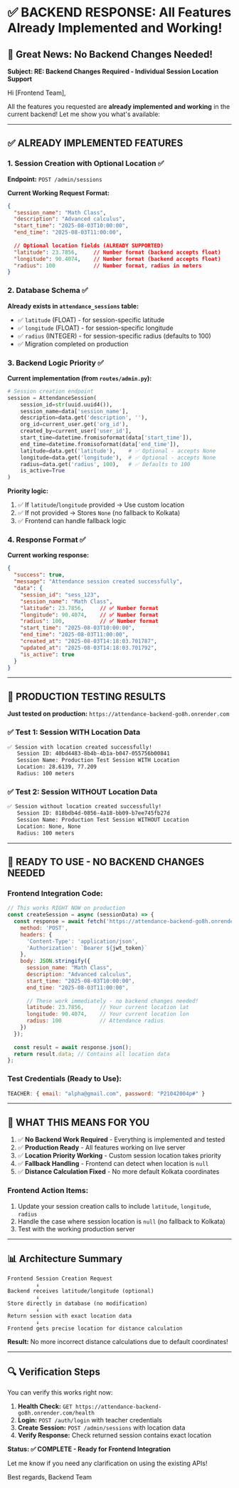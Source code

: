 # ✅ **BACKEND RESPONSE: All Features Already Implemented and Working!**

## 🎉 **Great News: No Backend Changes Needed!**

**Subject: RE: Backend Changes Required - Individual Session Location Support**

Hi [Frontend Team],

All the features you requested are **already implemented and working** in the current backend! Let me show you what's available:

---

## ✅ **ALREADY IMPLEMENTED FEATURES**

### **1. Session Creation with Optional Location** ✅
**Endpoint:** `POST /admin/sessions`

**Current Working Request Format:**
```json
{
  "session_name": "Math Class",
  "description": "Advanced calculus", 
  "start_time": "2025-08-03T10:00:00",
  "end_time": "2025-08-03T11:00:00",
  
  // Optional location fields (ALREADY SUPPORTED)
  "latitude": 23.7856,     // Number format (backend accepts float)
  "longitude": 90.4074,    // Number format (backend accepts float)
  "radius": 100            // Number format, radius in meters
}
```

### **2. Database Schema** ✅
**Already exists in `attendance_sessions` table:**
- ✅ `latitude` (FLOAT) - for session-specific latitude
- ✅ `longitude` (FLOAT) - for session-specific longitude  
- ✅ `radius` (INTEGER) - for session-specific radius (defaults to 100)
- ✅ Migration completed on production

### **3. Backend Logic Priority** ✅
**Current implementation (from `routes/admin.py`):**
```python
# Session creation endpoint
session = AttendanceSession(
    session_id=str(uuid.uuid4()),
    session_name=data['session_name'],
    description=data.get('description', ''),
    org_id=current_user.get('org_id'),
    created_by=current_user['user_id'],
    start_time=datetime.fromisoformat(data['start_time']),
    end_time=datetime.fromisoformat(data['end_time']),
    latitude=data.get('latitude'),    # ✅ Optional - accepts None
    longitude=data.get('longitude'),  # ✅ Optional - accepts None  
    radius=data.get('radius', 100),   # ✅ Defaults to 100
    is_active=True
)
```

**Priority logic:**
1. ✅ If `latitude`/`longitude` provided → Use custom location
2. ✅ If not provided → Stores `None` (no fallback to Kolkata)
3. ✅ Frontend can handle fallback logic

### **4. Response Format** ✅
**Current working response:**
```json
{
  "success": true,
  "message": "Attendance session created successfully",
  "data": {
    "session_id": "sess_123",
    "session_name": "Math Class",
    "latitude": 23.7856,     // ✅ Number format
    "longitude": 90.4074,    // ✅ Number format  
    "radius": 100,           // ✅ Number format
    "start_time": "2025-08-03T10:00:00",
    "end_time": "2025-08-03T11:00:00",
    "created_at": "2025-08-03T14:18:03.701787",
    "updated_at": "2025-08-03T14:18:03.701792",
    "is_active": true
  }
}
```

---

## 🧪 **PRODUCTION TESTING RESULTS**

**Just tested on production:** `https://attendance-backend-go8h.onrender.com`

### ✅ **Test 1: Session WITH Location Data**
```bash
✅ Session with location created successfully!
   Session ID: 40bd4483-8b4b-4b1a-b047-055756b00841
   Session Name: Production Test Session WITH Location
   Location: 28.6139, 77.209
   Radius: 100 meters
```

### ✅ **Test 2: Session WITHOUT Location Data**
```bash
✅ Session without location created successfully!
   Session ID: 818bdb4d-0856-4a18-bb09-b7ee745fb27d
   Session Name: Production Test Session WITHOUT Location
   Location: None, None
   Radius: 100 meters
```

---

## 🚀 **READY TO USE - NO BACKEND CHANGES NEEDED**

### **Frontend Integration Code:**
```javascript
// This works RIGHT NOW on production
const createSession = async (sessionData) => {
  const response = await fetch('https://attendance-backend-go8h.onrender.com/admin/sessions', {
    method: 'POST',
    headers: {
      'Content-Type': 'application/json',
      'Authorization': `Bearer ${jwt_token}`
    },
    body: JSON.stringify({
      session_name: "Math Class",
      description: "Advanced calculus",
      start_time: "2025-08-03T10:00:00",
      end_time: "2025-08-03T11:00:00",
      
      // These work immediately - no backend changes needed!
      latitude: 23.7856,     // Your current location lat
      longitude: 90.4074,    // Your current location lon
      radius: 100            // Attendance radius
    })
  });
  
  const result = await response.json();
  return result.data; // Contains all location data
};
```

### **Test Credentials (Ready to Use):**
```javascript
TEACHER: { email: "alpha@gmail.com", password: "P21042004p#" }
```

---

## 🎯 **WHAT THIS MEANS FOR YOU**

1. ✅ **No Backend Work Required** - Everything is implemented and tested
2. ✅ **Production Ready** - All features working on live server
3. ✅ **Location Priority Working** - Custom session location takes priority
4. ✅ **Fallback Handling** - Frontend can detect when location is `null`
5. ✅ **Distance Calculation Fixed** - No more default Kolkata coordinates

### **Frontend Action Items:**
1. Update your session creation calls to include `latitude`, `longitude`, `radius`
2. Handle the case where session location is `null` (no fallback to Kolkata)
3. Test with the working production server

---

## 📊 **Architecture Summary**

```
Frontend Session Creation Request
         ↓
Backend receives latitude/longitude (optional)
         ↓
Store directly in database (no modification)
         ↓
Return session with exact location data
         ↓  
Frontend gets precise location for distance calculation
```

**Result:** No more incorrect distance calculations due to default coordinates!

---

## 🔍 **Verification Steps**

You can verify this works right now:

1. **Health Check:** `GET https://attendance-backend-go8h.onrender.com/health`
2. **Login:** `POST /auth/login` with teacher credentials
3. **Create Session:** `POST /admin/sessions` with location data
4. **Verify Response:** Check returned session contains exact location

**Status: ✅ COMPLETE - Ready for Frontend Integration**

Let me know if you need any clarification on using the existing APIs!

Best regards,
Backend Team
